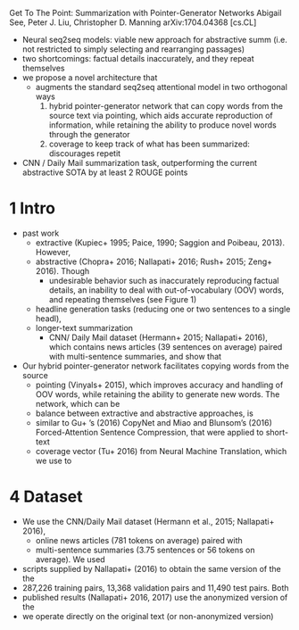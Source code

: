 Get To The Point: Summarization with Pointer-Generator Networks
Abigail See, Peter J. Liu, Christopher D. Manning
arXiv:1704.04368 [cs.CL]

* Neural seq2seq models: viable new approach for abstractive summ
  (i.e. not restricted to simply selecting and rearranging passages)
* two shortcomings: factual details inaccurately, and they repeat themselves
* we propose a novel architecture that
  * augments the standard seq2seq attentional model in two orthogonal ways
    1. hybrid pointer-generator network that can copy words from the source text
       via pointing, which aids accurate reproduction of information, while
       retaining the ability to produce novel words through the generator
    2. coverage to keep track of what has been summarized: discourages repetit
* CNN / Daily Mail summarization task, outperforming the current abstractive
  SOTA by at least 2 ROUGE points

# 1 Intro

* past work
  * extractive (Kupiec+ 1995; Paice, 1990; Saggion and Poibeau, 2013). However,
  * abstractive (Chopra+ 2016; Nallapati+ 2016; Rush+ 2015; Zeng+ 2016). Though
    * undesirable behavior such as
      inaccurately reproducing factual details, an
      inability to deal with out-of-vocabulary (OOV) words, and
      repeating themselves (see Figure 1)
  * headline generation tasks (reducing one or two sentences to a single headl),
  * longer-text summarization
    * CNN/ Daily Mail dataset (Hermann+ 2015; Nallapati+ 2016), which contains
      news articles (39 sentences on average) paired with
      multi-sentence summaries, and show that
* Our hybrid pointer-generator network facilitates copying words from the source
  * pointing (Vinyals+ 2015), which improves accuracy and handling of OOV words,
    while retaining the ability to generate new words. The network, which can be
  * balance between extractive and abstractive approaches, is
  * similar to Gu+ ’s (2016) CopyNet and Miao and Blunsom’s (2016)
    Forced-Attention Sentence Compression, that were applied to short-text
  * coverage vector (Tu+ 2016) from Neural Machine Translation, which we use to

# 4 Dataset

* We use the CNN/Daily Mail dataset (Hermann et al., 2015; Nallapati+ 2016),
  * online news articles (781 tokens on average) paired with
  * multi-sentence summaries (3.75 sentences or 56 tokens on average). We used
* scripts supplied by Nallapati+ (2016) to obtain the same version of the the
* 287,226 training pairs, 13,368 validation pairs and 11,490 test pairs. Both
* published results (Nallapati+ 2016, 2017) use the anonymized version of the
* we operate directly on the original text (or non-anonymized version)
